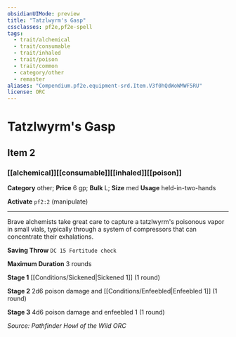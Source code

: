 ```yaml
---
obsidianUIMode: preview
title: "Tatzlwyrm's Gasp"
cssclasses: pf2e,pf2e-spell
tags:
  - trait/alchemical
  - trait/consumable
  - trait/inhaled
  - trait/poison
  - trait/common
  - category/other
  - remaster
aliases: "Compendium.pf2e.equipment-srd.Item.V3f0hQdWoWMWF5RU"
license: ORC
---
```

# Tatzlwyrm's Gasp
## Item 2
### [[alchemical]][[consumable]][[inhaled]][[poison]]

**Category** other; 
**Price** 6 gp; 
**Bulk** L; **Size** med
**Usage** held-in-two-hands

**Activate** `pf2:2` (manipulate)

* * *

Brave alchemists take great care to capture a tatzlwyrm's poisonous vapor in small vials, typically through a system of compressors that can concentrate their exhalations.

**Saving Throw** `DC 15 Fortitude check`

**Maximum Duration** 3 rounds

**Stage 1** [[Conditions/Sickened|Sickened 1]] (1 round)

**Stage 2** 2d6 poison damage and [[Conditions/Enfeebled|Enfeebled 1]] (1 round)

**Stage 3** 4d6 poison damage and enfeebled 1 (1 round)

*Source: Pathfinder Howl of the Wild*
*ORC*